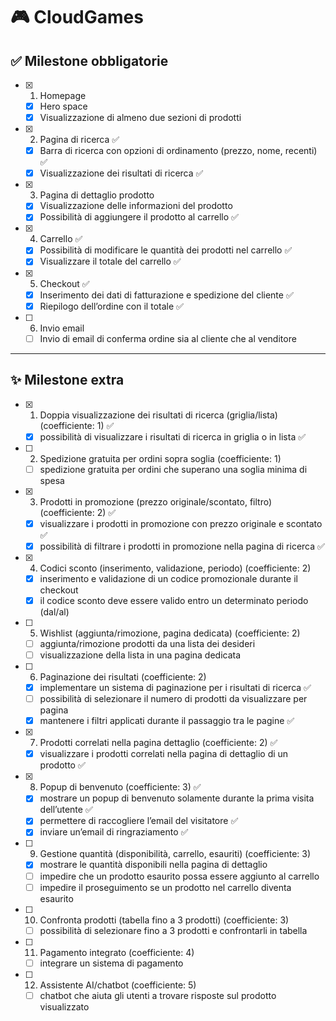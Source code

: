 # 🎮 CloudGames

## ✅ Milestone obbligatorie

- [x] 1. Homepage

  - [x] Hero space
  - [x] Visualizzazione di almeno due sezioni di prodotti

- [x] 2. Pagina di ricerca ✅

  - [x] Barra di ricerca con opzioni di ordinamento (prezzo, nome, recenti) ✅
  - [x] Visualizzazione dei risultati di ricerca ✅

- [x] 3. Pagina di dettaglio prodotto

  - [x] Visualizzazione delle informazioni del prodotto
  - [x] Possibilità di aggiungere il prodotto al carrello ✅

- [x] 4. Carrello ✅

  - [x] Possibilità di modificare le quantità dei prodotti nel carrello ✅
  - [x] Visualizzare il totale del carrello ✅

- [x] 5. Checkout ✅

  - [x] Inserimento dei dati di fatturazione e spedizione del cliente ✅
  - [x] Riepilogo dell’ordine con il totale ✅

- [ ] 6. Invio email

  - [ ] Invio di email di conferma ordine sia al cliente che al venditore

---

## ✨ Milestone extra

- [x] 1. Doppia visualizzazione dei risultati di ricerca (griglia/lista) (coefficiente: 1) ✅

  - [x] possibilità di visualizzare i risultati di ricerca in griglia o in lista ✅

- [ ] 2. Spedizione gratuita per ordini sopra soglia (coefficiente: 1)

  - [ ] spedizione gratuita per ordini che superano una soglia minima di spesa

- [x] 3. Prodotti in promozione (prezzo originale/scontato, filtro) (coefficiente: 2) ✅

  - [x] visualizzare i prodotti in promozione con prezzo originale e scontato ✅
  - [x] possibilità di filtrare i prodotti in promozione nella pagina di ricerca ✅

- [x] 4. Codici sconto (inserimento, validazione, periodo) (coefficiente: 2)

  - [x] inserimento e validazione di un codice promozionale durante il checkout
  - [x] il codice sconto deve essere valido entro un determinato periodo (dal/al)

- [ ] 5. Wishlist (aggiunta/rimozione, pagina dedicata) (coefficiente: 2)

  - [ ] aggiunta/rimozione prodotti da una lista dei desideri
  - [ ] visualizzazione della lista in una pagina dedicata

- [ ] 6. Paginazione dei risultati (coefficiente: 2)

  - [x] implementare un sistema di paginazione per i risultati di ricerca ✅
  - [ ] possibilità di selezionare il numero di prodotti da visualizzare per pagina
  - [x] mantenere i filtri applicati durante il passaggio tra le pagine ✅

- [x] 7. Prodotti correlati nella pagina dettaglio (coefficiente: 2) ✅

  - [x] visualizzare i prodotti correlati nella pagina di dettaglio di un prodotto ✅

- [x] 8. Popup di benvenuto (coefficiente: 3) ✅

  - [x] mostrare un popup di benvenuto solamente durante la prima visita dell’utente ✅
  - [x] permettere di raccogliere l’email del visitatore ✅
  - [x] inviare un’email di ringraziamento ✅

- [ ] 9. Gestione quantità (disponibilità, carrello, esauriti) (coefficiente: 3)

  - [x] mostrare le quantità disponibili nella pagina di dettaglio
  - [ ] impedire che un prodotto esaurito possa essere aggiunto al carrello
  - [ ] impedire il proseguimento se un prodotto nel carrello diventa esaurito

- [ ] 10. Confronta prodotti (tabella fino a 3 prodotti) (coefficiente: 3)

  - [ ] possibilità di selezionare fino a 3 prodotti e confrontarli in tabella

- [ ] 11. Pagamento integrato (coefficiente: 4)

  - [ ] integrare un sistema di pagamento

- [ ] 12. Assistente AI/chatbot (coefficiente: 5)

  - [ ] chatbot che aiuta gli utenti a trovare risposte sul prodotto visualizzato
